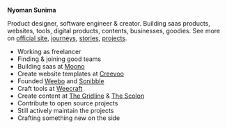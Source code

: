 **Nyoman Sunima**

Product designer, software engineer & creator. Building saas products, websites, tools, digital products, contents, businesses, goodies. See more on [official site](https://nyomansunima.com), [journeys](https://nyomansunima.com/journeys), [stories](https://nyomansunima.com/stories), [projects](https://nyomansunima.com/crafts).


- Working as freelancer
- Finding & joining good teams
- Building saas at [Moono](https://moono.space)
- Create website templates at [Creevoo](https://creevoo.store)
- Founded [Weebo](https://tryweebo.one) and [Sonibble](https://usesonibble.site)
- Craft tools at [Weecraft](https://weecraft.club)
- Create content at [The Gridline](https://thegridline.site) & [The Scolon](https://thescolon.site)
- Contribute to open source projects
- Still actively maintain the projects
- Crafting something new on the side

